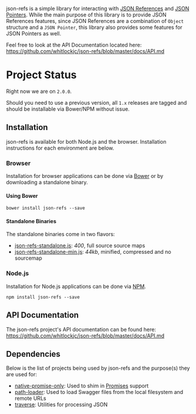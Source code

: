 json-refs is a simple library for interacting with [JSON References][json-reference-draft-spec] and
[JSON Pointers][json-pointer-spec].  While the main purpose of this library is to provide JSON References features,
since JSON References are a combination of `Object` structure and a `JSON Pointer`, this library also provides some
features for JSON Pointers as well.

Feel free to look at the API Documentation located here:
https://github.com/whitlockjc/json-refs/blob/master/docs/API.md

# Project Status

Right now we are on `2.0.0`.

Should you need to use a previous version, all `1.x` releases are tagged and should be installable via Bower/NPM without
issue.

## Installation

json-refs is available for both Node.js and the browser.  Installation instructions for each environment are below.

### Browser

Installation for browser applications can be done via [Bower][bower] or by downloading a standalone binary.

#### Using Bower

```
bower install json-refs --save
```

#### Standalone Binaries

The standalone binaries come in two flavors:

* [json-refs-standalone.js](https://raw.github.com/whitlockjc/json-refs/master/browser/json-refs-standalone.js): _400_, full source source maps
* [json-refs-standalone-min.js](https://raw.github.com/whitlockjc/json-refs/master/browser/json-refs-standalone-min.js): _44kb_, minified, compressed
and no sourcemap

### Node.js

Installation for Node.js applications can be done via [NPM][npm].

```
npm install json-refs --save
```

## API Documentation

The json-refs project's API documentation can be found here: https://github.com/whitlockjc/json-refs/blob/master/docs/API.md

## Dependencies

Below is the list of projects being used by json-refs and the purpose(s) they are used for:

* [native-promise-only][native-promise-only]: Used to shim in [Promises][promises] support
* [path-loader][path-loader]: Used to load Swagger files from the local filesystem and remote URLs
* [traverse][traverse]: Utilities for processing JSON

[bower]: http://bower.io/
[json-pointer-spec]: http://tools.ietf.org/html/rfc6901
[json-reference-draft-spec]: http://tools.ietf.org/html/draft-pbryan-zyp-json-ref-03
[native-promise-only]: https://www.npmjs.com/package/native-promise-only
[npm]: https://www.npmjs.org/
[path-loader]: https://github.com/whitlockjc/path-loader
[promises]: https://www.promisejs.org/
[traverse]: https://github.com/substack/js-traverse
